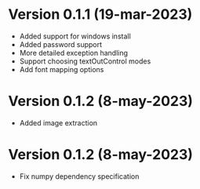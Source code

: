 # Version 0.1.1 (19-mar-2023)
 - Added support for windows install
 - Added password support
 - More detailed exception handling
 - Support choosing textOutControl modes
 - Add font mapping options

# Version 0.1.2 (8-may-2023)
 - Added image extraction

# Version 0.1.2 (8-may-2023)
 - Fix numpy dependency specification
